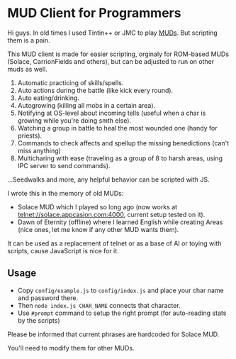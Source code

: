 
# MUD Client for Programmers

Hi guys. In old times I used Tintin++ or JMC to play [MUDs](https://en.wikipedia.org/wiki/MUD). But scripting them is a pain.

This MUD client is made for easier scripting, orginaly for ROM-based MUDs (Solace, CarrionFields and others),
but can be adjusted to run on other muds as well.

1. Automatic practicing of skills/spells.
2. Auto actions during the battle (like kick every round).
3. Auto eating/drinking.
4. Autogrowing (killing all mobs in a certain area).
5. Notifying at OS-level about incoming tells (useful when a char is growing while you're doing smth else).
5. Watching a group in battle to heal the most wounded one (handy for priests).
6. Commands to check affects and spellup the missing benedictions (can't miss anything)
7. Multicharing with ease (traveling as a group of 8 to harsh areas, using IPC server to send commands).

...Seedwalks and more, any helpful behavior can be scripted with JS.

I wrote this in the memory of old MUDs:

- Solace MUD which I played so long ago (now works at <telnet://solace.appcasion.com:4000>, current setup tested on it).
- Dawn of Eternity (offline) where I learned English while creating Areas (nice ones, let me know if any other MUD wants them).

It can be used as a replacement of telnet or as a base of AI or toying with scripts, cause JavaScript is nice for it.

## Usage

- Copy `config/example.js` to `config/index.js` and place your char name and password there.
- Then `node index.js CHAR_NAME` connects that character.
- Use `#prompt` command to setup the right prompt (for auto-reading stats by the scripts)

Please be informed that current phrases are hardcoded for Solace MUD. 

You'll need to modify them for other MUDs. 
